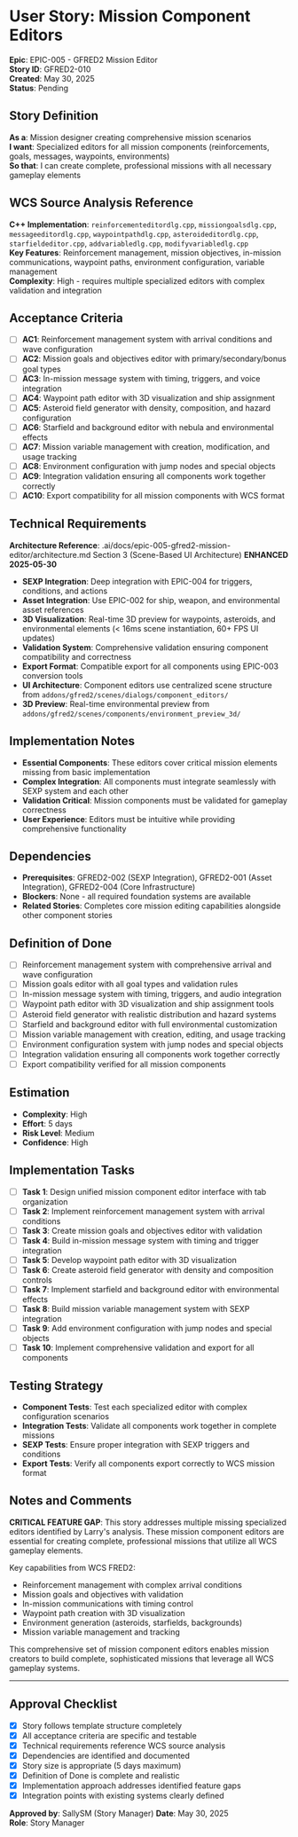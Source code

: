 # User Story: Mission Component Editors

**Epic**: EPIC-005 - GFRED2 Mission Editor  
**Story ID**: GFRED2-010  
**Created**: May 30, 2025  
**Status**: Pending

## Story Definition
**As a**: Mission designer creating comprehensive mission scenarios  
**I want**: Specialized editors for all mission components (reinforcements, goals, messages, waypoints, environments)  
**So that**: I can create complete, professional missions with all necessary gameplay elements

## WCS Source Analysis Reference
**C++ Implementation**: `reinforcementeditordlg.cpp`, `missiongoalsdlg.cpp`, `messageeditordlg.cpp`, `waypointpathdlg.cpp`, `asteroideditordlg.cpp`, `starfieldeditor.cpp`, `addvariabledlg.cpp`, `modifyvariabledlg.cpp`  
**Key Features**: Reinforcement management, mission objectives, in-mission communications, waypoint paths, environment configuration, variable management  
**Complexity**: High - requires multiple specialized editors with complex validation and integration

## Acceptance Criteria
- [ ] **AC1**: Reinforcement management system with arrival conditions and wave configuration
- [ ] **AC2**: Mission goals and objectives editor with primary/secondary/bonus goal types
- [ ] **AC3**: In-mission message system with timing, triggers, and voice integration
- [ ] **AC4**: Waypoint path editor with 3D visualization and ship assignment
- [ ] **AC5**: Asteroid field generator with density, composition, and hazard configuration
- [ ] **AC6**: Starfield and background editor with nebula and environmental effects
- [ ] **AC7**: Mission variable management with creation, modification, and usage tracking
- [ ] **AC8**: Environment configuration with jump nodes and special objects
- [ ] **AC9**: Integration validation ensuring all components work together correctly
- [ ] **AC10**: Export compatibility for all mission components with WCS format

## Technical Requirements
**Architecture Reference**: .ai/docs/epic-005-gfred2-mission-editor/architecture.md Section 3 (Scene-Based UI Architecture) **ENHANCED 2025-05-30**

- **SEXP Integration**: Deep integration with EPIC-004 for triggers, conditions, and actions
- **Asset Integration**: Use EPIC-002 for ship, weapon, and environmental asset references
- **3D Visualization**: Real-time 3D preview for waypoints, asteroids, and environmental elements (< 16ms scene instantiation, 60+ FPS UI updates)
- **Validation System**: Comprehensive validation ensuring component compatibility and correctness
- **Export Format**: Compatible export for all components using EPIC-003 conversion tools
- **UI Architecture**: Component editors use centralized scene structure from `addons/gfred2/scenes/dialogs/component_editors/`
- **3D Preview**: Real-time environmental preview from `addons/gfred2/scenes/components/environment_preview_3d/`

## Implementation Notes
- **Essential Components**: These editors cover critical mission elements missing from basic implementation
- **Complex Integration**: All components must integrate seamlessly with SEXP system and each other
- **Validation Critical**: Mission components must be validated for gameplay correctness
- **User Experience**: Editors must be intuitive while providing comprehensive functionality

## Dependencies
- **Prerequisites**: GFRED2-002 (SEXP Integration), GFRED2-001 (Asset Integration), GFRED2-004 (Core Infrastructure)
- **Blockers**: None - all required foundation systems are available
- **Related Stories**: Completes core mission editing capabilities alongside other component stories

## Definition of Done
- [ ] Reinforcement management system with comprehensive arrival and wave configuration
- [ ] Mission goals editor with all goal types and validation rules
- [ ] In-mission message system with timing, triggers, and audio integration
- [ ] Waypoint path editor with 3D visualization and ship assignment tools
- [ ] Asteroid field generator with realistic distribution and hazard systems
- [ ] Starfield and background editor with full environmental customization
- [ ] Mission variable management with creation, editing, and usage tracking
- [ ] Environment configuration system with jump nodes and special objects
- [ ] Integration validation ensuring all components work together correctly
- [ ] Export compatibility verified for all mission components

## Estimation
- **Complexity**: High
- **Effort**: 5 days
- **Risk Level**: Medium
- **Confidence**: High

## Implementation Tasks
- [ ] **Task 1**: Design unified mission component editor interface with tab organization
- [ ] **Task 2**: Implement reinforcement management system with arrival conditions
- [ ] **Task 3**: Create mission goals and objectives editor with validation
- [ ] **Task 4**: Build in-mission message system with timing and trigger integration
- [ ] **Task 5**: Develop waypoint path editor with 3D visualization
- [ ] **Task 6**: Create asteroid field generator with density and composition controls
- [ ] **Task 7**: Implement starfield and background editor with environmental effects
- [ ] **Task 8**: Build mission variable management system with SEXP integration
- [ ] **Task 9**: Add environment configuration with jump nodes and special objects
- [ ] **Task 10**: Implement comprehensive validation and export for all components

## Testing Strategy
- **Component Tests**: Test each specialized editor with complex configuration scenarios
- **Integration Tests**: Validate all components work together in complete missions
- **SEXP Tests**: Ensure proper integration with SEXP triggers and conditions
- **Export Tests**: Verify all components export correctly to WCS mission format

## Notes and Comments
**CRITICAL FEATURE GAP**: This story addresses multiple missing specialized editors identified by Larry's analysis. These mission component editors are essential for creating complete, professional missions that utilize all WCS gameplay elements.

Key capabilities from WCS FRED2:
- Reinforcement management with complex arrival conditions
- Mission goals and objectives with validation
- In-mission communications with timing control
- Waypoint path creation with 3D visualization
- Environment generation (asteroids, starfields, backgrounds)
- Mission variable management and tracking

This comprehensive set of mission component editors enables mission creators to build complete, sophisticated missions that leverage all WCS gameplay systems.

---

## Approval Checklist
- [x] Story follows template structure completely
- [x] All acceptance criteria are specific and testable
- [x] Technical requirements reference WCS source analysis
- [x] Dependencies are identified and documented
- [x] Story size is appropriate (5 days maximum)
- [x] Definition of Done is complete and realistic
- [x] Implementation approach addresses identified feature gaps
- [x] Integration points with existing systems clearly defined

**Approved by**: SallySM (Story Manager) **Date**: May 30, 2025  
**Role**: Story Manager